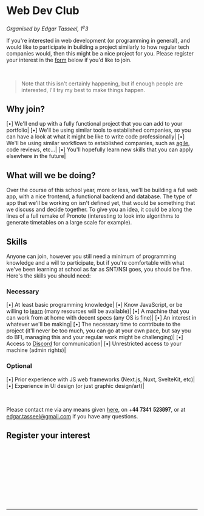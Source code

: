 # Web Dev Club

<i>Organised by Edgar Tasseel, 1<sup>e</sup>3</i>

If you're interested in web development (or programming in general), and would like to participate in building a project similarly to how regular tech companies would, then this might be a nice project for you. Please register your interest in the [form](#register-your-interest) below if you'd like to join.

<br/>

> Note that this isn't certainly happening, but if enough people are interested, I'll try my best to make things happen.

## Why join?

[•] We'll end up with a fully functional project that you can add to your portfolio|
[•] We'll be using similar tools to established companies, so you can have a look at what it might be like to write code professionally|
[•] We'll be using similar workflows to established companies, such as [agile](https://en.m.wikipedia.org/wiki/Agile_software_development), code reviews, etc...|
[•] You'll hopefully learn new skills that you can apply elsewhere in the future|

## What will we be doing?
Over the course of this school year, more or less, we'll be building a full web app, with a nice frontend, a functional backend and database. The type of app that we'll be working on isn't defined yet, that would be something that we discuss and decide together. To give you an idea, it could be along the lines of a full remake of Pronote (interesting to look into algorithms to generate timetables on a large scale for example).

## Skills
Anyone can join, however you still need a minimum of programming knowledge and a will to participate, but if you're comfortable with what we've been learning at school as far as SNT/NSI goes, you should be fine. Here's the skills you should need:

### Necessary

[•] At least basic programming knowledge|
[•] Know JavaScript, or be willing to [learn](https://www.w3schools.com/js/) (many resources will be available)|
[•] A machine that you can work from at home with decent specs (any OS is fine)|
[•] An interest in whatever we'll be making|
[•] The necessary time to contribute to the project (it'll never be too much, you can go at your own pace, but say you do BFI, managing this and your regular work might be challenging)|
[•] Access to [Discord](https://discord.com/) for communication|
[•] Unrestricted access to your machine (admin rights)|

### Optional

[•] Prior experience with JS web frameworks (Next.js, Nuxt, SvelteKit, etc)|
[•] Experience in UI design (or just graphic design/art)|

<br/>

Please contact me via any means given [here](contact), on +𝟒𝟒 𝟕𝟑𝟒𝟏 𝟓𝟐𝟑𝟖𝟗𝟕, or at [edgar.tasseel@gmail.com](mailto:edgar.tasseel@gmail.com) if you have any questions.

## Register your interest

<iframe id="tallyIframe" data-tally-src="https://tally.so/embed/3j7Pe4?alignLeft=1&hideTitle=1&transparentBackground=1&dynamicHeight=1" loading="lazy" width="100%" height="auto" frameborder="0" marginheight="0" marginwidth="0" title="Interest Check"></iframe>

<hr/>

<script>
var d = document,
	w = "https://tally.so/widgets/embed.js",
	v = function () {
		"undefined" != typeof Tally ? Tally.loadEmbeds() : d.querySelectorAll("iframe[data-tally-src]:not([src])").forEach((function (e) {
			e.src = e.dataset.tallySrc
		}))
	};

if ("undefined" != typeof Tally) v();
else if (d.querySelector('script[src="' + w + '"]') == null) {
	var s = d.createElement("script");
	s.src = w, s.onload = v, s.onerror = v, d.body.appendChild(s);
}
</script>